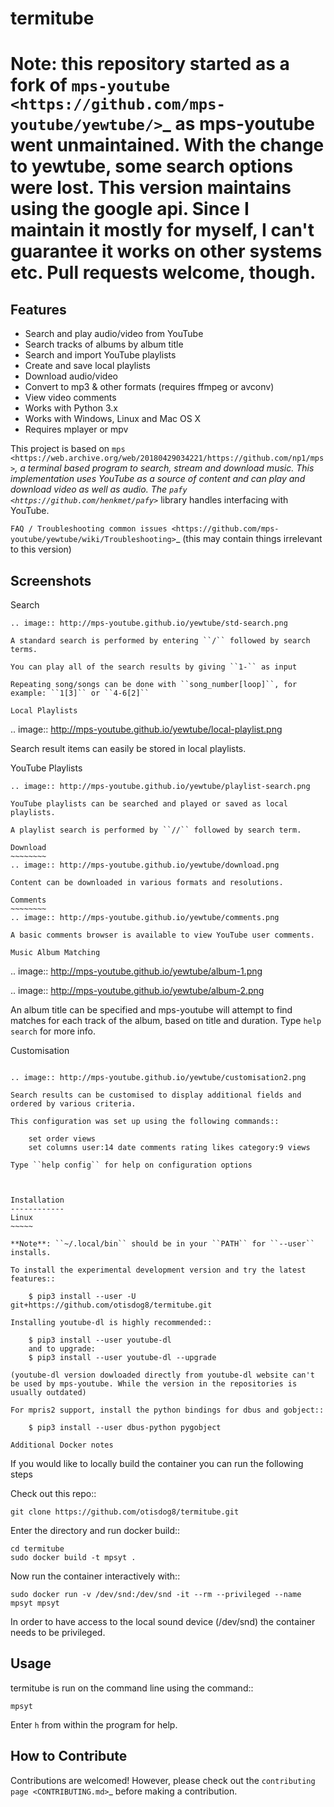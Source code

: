 termitube
===========

Note: this repository started as a fork of `mps-youtube <https://github.com/mps-youtube/yewtube/>`_ as mps-youtube went unmaintained. With the change to yewtube, some search options were lost. This version maintains using the google api. Since I maintain it mostly for myself, I can't guarantee it works on other systems etc. Pull requests welcome, though.
===========

Features
--------
- Search and play audio/video from YouTube
- Search tracks of albums by album title
- Search and import YouTube playlists
- Create and save local playlists
- Download audio/video
- Convert to mp3 & other formats (requires ffmpeg or avconv)
- View video comments
- Works with Python 3.x
- Works with Windows, Linux and Mac OS X
- Requires mplayer or mpv

This project is based on `mps <https://web.archive.org/web/20180429034221/https://github.com/np1/mps>`_, a terminal based program to search, stream and download music.  This implementation uses YouTube as a source of content and can play and download video as well as audio.  The `pafy <https://github.com/henkmet/pafy>`_ library handles interfacing with YouTube.

`FAQ / Troubleshooting common issues <https://github.com/mps-youtube/yewtube/wiki/Troubleshooting>`_ (this may contain things irrelevant to this version)

Screenshots
-----------


Search
~~~~~~
.. image:: http://mps-youtube.github.io/yewtube/std-search.png

A standard search is performed by entering ``/`` followed by search terms.

You can play all of the search results by giving ``1-`` as input

Repeating song/songs can be done with ``song_number[loop]``, for example: ``1[3]`` or ``4-6[2]``

Local Playlists
~~~~~~~~~~~~~~~
.. image:: http://mps-youtube.github.io/yewtube/local-playlist.png

Search result items can easily be stored in local playlists.

YouTube Playlists
~~~~~~~~~~~~~~~~~
.. image:: http://mps-youtube.github.io/yewtube/playlist-search.png

YouTube playlists can be searched and played or saved as local playlists.

A playlist search is performed by ``//`` followed by search term.

Download
~~~~~~~~
.. image:: http://mps-youtube.github.io/yewtube/download.png

Content can be downloaded in various formats and resolutions.

Comments
~~~~~~~~
.. image:: http://mps-youtube.github.io/yewtube/comments.png

A basic comments browser is available to view YouTube user comments.

Music Album Matching
~~~~~~~~~~~~~~~~~~~~

.. image:: http://mps-youtube.github.io/yewtube/album-1.png

.. image:: http://mps-youtube.github.io/yewtube/album-2.png

An album title can be specified and mps-youtube will attempt to find matches for each track of the album, based on title and duration.  Type ``help search`` for more info.

Customisation
~~~~~~~~~~~~~

.. image:: http://mps-youtube.github.io/yewtube/customisation2.png

Search results can be customised to display additional fields and ordered by various criteria.

This configuration was set up using the following commands::

    set order views
    set columns user:14 date comments rating likes category:9 views

Type ``help config`` for help on configuration options



Installation
------------
Linux
~~~~~

**Note**: ``~/.local/bin`` should be in your ``PATH`` for ``--user`` installs.

To install the experimental development version and try the latest features::

    $ pip3 install --user -U git+https://github.com/otisdog8/termitube.git

Installing youtube-dl is highly recommended::

    $ pip3 install --user youtube-dl
    and to upgrade:
    $ pip3 install --user youtube-dl --upgrade

(youtube-dl version dowloaded directly from youtube-dl website can't be used by mps-youtube. While the version in the repositories is usually outdated)

For mpris2 support, install the python bindings for dbus and gobject::

    $ pip3 install --user dbus-python pygobject

Additional Docker notes
~~~~~~~~~~~~~~~~~~~~~~~

If you would like to locally build the container you can run the following steps

Check out this repo::

    git clone https://github.com/otisdog8/termitube.git

Enter the directory and run docker build::

    cd termitube
    sudo docker build -t mpsyt .

Now run the container interactively with::

    sudo docker run -v /dev/snd:/dev/snd -it --rm --privileged --name mpsyt mpsyt

In order to have access to the local sound device (/dev/snd) the container needs to be privileged.

Usage
-----

termitube is run on the command line using the command::

    mpsyt

Enter ``h`` from within the program for help.


How to Contribute
-----------------
Contributions are welcomed! However, please check out the `contributing page <CONTRIBUTING.md>`_ before making a contribution.
